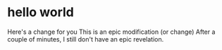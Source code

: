 # hello world
Here's a change for you
This is an epic modification (or change)
After a couple of minutes, I still don't have an epic revelation.
